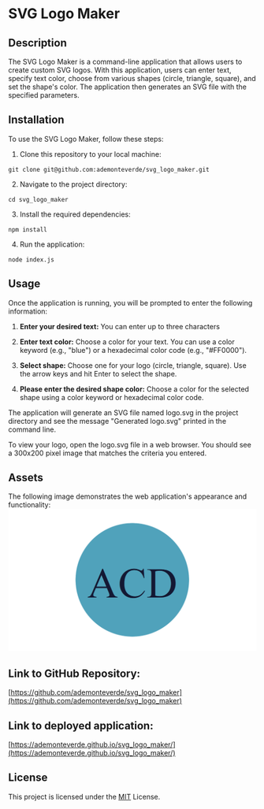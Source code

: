 # SVG Logo Maker

## Description

The SVG Logo Maker is a command-line application that allows users to create custom SVG logos. With this application, users can enter text, specify text color, choose from various shapes (circle, triangle, square), and set the shape's color. The application then generates an SVG file with the specified parameters.

## Installation

To use the SVG Logo Maker, follow these steps:

1. Clone this repository to your local machine:
```
git clone git@github.com:ademonteverde/svg_logo_maker.git
```

2. Navigate to the project directory:

```
cd svg_logo_maker
```

3. Install the required dependencies:
```
npm install
```

4. Run the application:
```
node index.js
```

## Usage
Once the application is running, you will be prompted to enter the following information:

1. **Enter your desired text:** You can enter up to three characters

2. **Enter text color:** Choose a color for your text. You can use a color keyword (e.g., "blue") or a hexadecimal color code (e.g., "#FF0000").

3. **Select shape:** Choose one for your logo (circle, triangle, square). Use the arrow keys and hit Enter to select the shape.

4. **Please enter the desired shape color:** Choose a color for the selected shape using a color keyword or hexadecimal color code.

The application will generate an SVG file named logo.svg in the project directory and see the message "Generated logo.svg" printed in the command line.

To view your logo, open the logo.svg file in a web browser. You should see a 300x200 pixel image that matches the criteria you entered.

## Assets
The following image demonstrates the web application's appearance and functionality:
![Example of SVG logo maker](./images/svg_logo_maker_sample.png)

## Link to GitHub Repository:

[https://github.com/ademonteverde/svg_logo_maker](https://github.com/ademonteverde/svg_logo_maker)

## Link to deployed application:

[https://ademonteverde.github.io/svg_logo_maker/](https://ademonteverde.github.io/svg_logo_maker/)

## License

This project is licensed under the [MIT](https://github.com/ademonteverde/svg_logo_maker/blob/main/LICENSE) License.


